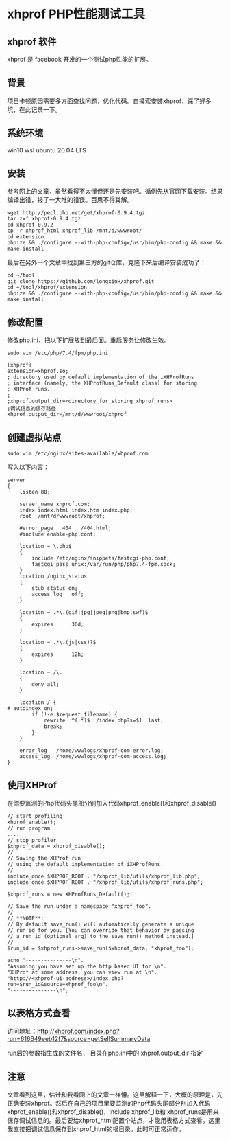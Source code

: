 # xhprof PHP性能测试工具

## xhprof 软件
xhprof 是 facebook 开发的一个测试php性能的扩展。

## 背景
项目卡顿原因需要多方面查找问题，优化代码。自摸索安装xhprof，踩了好多坑，在此记录一下。


## 系统环境
win10 wsl ubuntu 20.04 LTS

## 安装
参考网上的文章，虽然看得不太懂但还是先安装吧。循例先从官网下载安装。结果编译出错，报了一大堆的错误。百思不得其解。
```
wget http://pecl.php.net/get/xhprof-0.9.4.tgz  
tar zxf xhprof-0.9.4.tgz  
cd xhprof-0.9.2
cp -r xhprof_html xhprof_lib /mnt/d/wwwroot/
cd extension
phpize && ./configure --with-php-config=/usr/bin/php-config && make && make install
```

最后在另外一个文章中找到第三方的git仓库，克隆下来后编译安装成功了：
```
cd ~/tool
git clone https://github.com/longxinH/xhprof.git
cd ~/tool/xhprof/extension
phpize && ./configure --with-php-config=/usr/bin/php-config && make && make install
```

## 修改配置
修改php.ini，把以下扩展放到最后面。重启服务让修改生效。
```
sudo vim /etc/php/7.4/fpm/php.ini

[xhprof]
extension=xhprof.so;
; directory used by default implementation of the iXHProfRuns
; interface (namely, the XHProfRuns_Default class) for storing
; XHProf runs.
;
;xhprof.output_dir=<directory_for_storing_xhprof_runs>
;调试信息的保存路径
xhprof.output_dir=/mnt/d/wwwroot/xhprof
```

## 创建虚拟站点
```
sudo vim /etc/nginx/sites-available/xhprof.com
```
写入以下内容：
```
server
{
    listen 80;

    server_name xhprof.com;
    index index.html index.htm index.php;
    root  /mnt/d/wwwroot/xhprof;

    #error_page   404   /404.html;
    #include enable-php.conf;

    location ~ \.php$
    {
        include /etc/nginx/snippets/fastcgi-php.conf;
        fastcgi_pass unix:/var/run/php/php7.4-fpm.sock;
    }
    location /nginx_status
    {
        stub_status on;
        access_log   off;
    }

    location ~ .*\.(gif|jpg|jpeg|png|bmp|swf)$
    {
        expires      30d;
    }

    location ~ .*\.(js|css)?$
    {
        expires      12h;
    }

    location ~ /\.
    {
        deny all;
    }

    location / {
# autoindex on;
        if (!-e $request_filename) {
            rewrite  ^(.*)$  /index.php?s=$1  last;
            break;
        }
    }

    error_log   /home/wwwlogs/xhprof-com-error.log;
    access_log  /home/wwwlogs/xhprof-com-access.log;
}
```

## 使用XHProf
在你要监测的Php代码头尾部分别加入代码xhprof_enable()和xhprof_disable() 
```
// start profiling  
xhprof_enable();  
// run program  
....  
// stop profiler  
$xhprof_data = xhprof_disable();  
//  
// Saving the XHProf run  
// using the default implementation of iXHProfRuns.  
//  
include_once $XHPROF_ROOT . "/xhprof_lib/utils/xhprof_lib.php";  
include_once $XHPROF_ROOT . "/xhprof_lib/utils/xhprof_runs.php";  
  
$xhprof_runs = new XHProfRuns_Default();  
  
// Save the run under a namespace "xhprof_foo".  
//  
// **NOTE**:  
// By default save_run() will automatically generate a unique  
// run id for you. [You can override that behavior by passing  
// a run id (optional arg) to the save_run() method instead.]  
//  
$run_id = $xhprof_runs->save_run($xhprof_data, "xhprof_foo");  
  
echo "---------------\n".  
"Assuming you have set up the http based UI for \n".  
"XHProf at some address, you can view run at \n".  
"http://<xhprof-ui-address>/index.php?run=$run_id&source=xhprof_foo\n".
"---------------\n";
```

## 以表格方式查看
访问地址：http://xhprof.com/index.php?run=616649eeb12f7&source=getSellSummaryData

run后的参数指生成的文件名， 目录在php.ini中的 xhprof.output_dir 指定

## 注意
文章看到这里，估计和我看网上的文章一样懵。这里解释一下，大概的原理是，先正确安装xhprof。然后在自己的项目里要监测的Php代码头尾部分别加入代码xhprof_enable()和xhprof_disable()，include xhprof_lib和 xhprof_runs是用来保存调试信息的。最后要给xhprof_html配置个站点，才能用表格方式查看。这里我直接把调试信息保存到xhprof_html的根目录。此时可正常运作。